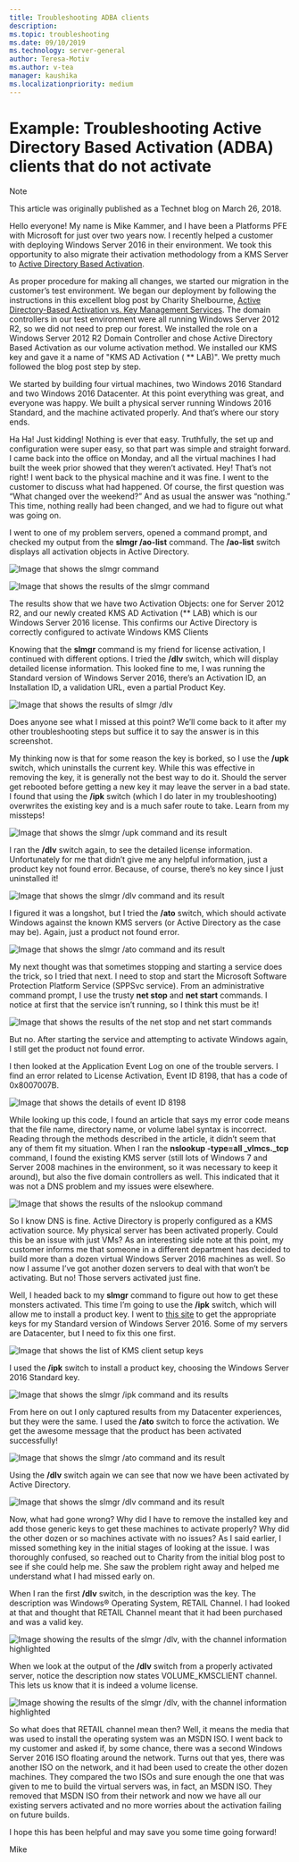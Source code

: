 ```yaml
---
title: Troubleshooting ADBA clients
description: 
ms.topic: troubleshooting
ms.date: 09/10/2019
ms.technology: server-general
author: Teresa-Motiv
ms.author: v-tea
manager: kaushika
ms.localizationpriority: medium
---
```


# Example: Troubleshooting Active Directory Based Activation (ADBA) clients that do not activate

> [!NOTE]
> This article was originally published as a Technet blog on March 26, 2018.

Hello everyone! My name is Mike Kammer, and I have been a Platforms PFE with Microsoft for just over two years now. I recently helped a customer with deploying Windows Server 2016 in their environment. We took this opportunity to also migrate their activation methodology from a KMS Server to [Active Directory Based Activation](https://docs.microsoft.com/en-us/previous-versions/windows/hh852637(v=win.10)).

As proper procedure for making all changes, we started our migration in the customer’s test environment. We began our deployment by following the instructions in this excellent blog post by Charity Shelbourne, [Active Directory-Based Activation vs. Key Management Services](https://techcommunity.microsoft.com/t5/Core-Infrastructure-and-Security/Active-Directory-Based-Activation-vs-Key-Management-Services/ba-p/256016). The domain controllers in our test environment were all running Windows Server 2012 R2, so we did not need to prep our forest. We installed the role on a Windows Server 2012 R2 Domain Controller and chose Active Directory Based Activation as our volume activation method. We installed our KMS key and gave it a name of "KMS AD Activation ( ** LAB)". We pretty much followed the blog post step by step.

We started by building four virtual machines, two Windows 2016 Standard and two Windows 2016 Datacenter. At this point everything was great, and everyone was happy. We built a physical server running Windows 2016 Standard, and the machine activated properly. And that’s where our story ends.

Ha Ha! Just kidding! Nothing is ever that easy. Truthfully, the set up and configuration were super easy, so that part was simple and straight forward. I came back into the office on Monday, and all the virtual machines I had built the week prior showed that they weren’t activated. Hey! That’s not right! I went back to the physical machine and it was fine. I went to the customer to discuss what had happened. Of course, the first question was “What changed over the weekend?” And as usual the answer was “nothing.” This time, nothing really had been changed, and we had to figure out what was going on.

I went to one of my problem servers, opened a command prompt, and checked my output from the **slmgr /ao-list** command. The **/ao-list** switch displays all activation objects in Active Directory.

![Image that shows the slmgr command](./media/032618_1700_Troubleshoo1.png)

![Image that shows the results of the slmgr command](./media/032618_1700_Troubleshoo2.png)

The results show that we have two Activation Objects: one for Server 2012 R2, and our newly created KMS AD Activation (** LAB) which is our Windows Server 2016 license. This confirms our Active Directory is correctly configured to activate Windows KMS Clients

Knowing that the **slmgr** command is my friend for license activation, I continued with different options. I tried the **/dlv** switch, which will display detailed license information. This looked fine to me, I was running the Standard version of Windows Server 2016, there’s an Activation ID, an Installation ID, a validation URL, even a partial Product Key.

![Image that shows the results of slmgr /dlv](./media/ActivationTroubleshoot2b.jpg)

Does anyone see what I missed at this point? We’ll come back to it after my other troubleshooting steps but suffice it to say the answer is in this screenshot.

My thinking now is that for some reason the key is borked, so I use the **/upk** switch, which uninstalls the current key. While this was effective in removing the key, it is generally not the best way to do it. Should the server get rebooted before getting a new key it may leave the server in a bad state. I found that using the **/ipk** switch (which I do later in my troubleshooting) overwrites the existing key and is a much safer route to take. Learn from my missteps!

![Image that shows the slmgr /upk command and its result](./media/032618_1700_Troubleshoo3.png)

I ran the **/dlv** switch again, to see the detailed license information. Unfortunately for me that didn’t give me any helpful information, just a product key not found error. Because, of course, there’s no key since I just uninstalled it!

![Image that shows the slmgr /dlv command and its result](./media/032618_1700_Troubleshoo4.png)

I figured it was a longshot, but I tried the **/ato** switch, which should activate Windows against the known KMS servers (or Active Directory as the case may be). Again, just a product not found error.

![Image that shows the slmgr /ato command and its result](./media/032618_1700_Troubleshoo5.png)

My next thought was that sometimes stopping and starting a service does the trick, so I tried that next. I need to stop and start the Microsoft Software Protection Platform Service (SPPSvc service). From an administrative command prompt, I use the trusty **net stop** and **net start** commands. I notice at first that the service isn’t running, so I think this must be it!

![Image that shows the results of the net stop and net start commands](./media/032618_1700_Troubleshoo6.png)

But no. After starting the service and attempting to activate Windows again, I still get the product not found error.

I then looked at the Application Event Log on one of the trouble servers. I find an error related to License Activation, Event ID 8198, that has a code of 0x8007007B.

![Image that shows the details of event ID 8198](./media/032618_1700_Troubleshoo7.png)

While looking up this code, I found an article that says my error code means that the file name, directory name, or volume label syntax is incorrect. Reading through the methods described in the article, it didn’t seem that any of them fit my situation. When I ran the **nslookup -type=all _vlmcs._tcp** command, I found the existing KMS server (still lots of Windows 7 and Server 2008 machines in the environment, so it was necessary to keep it around), but also the five domain controllers as well. This indicated that it was not a DNS problem and my issues were elsewhere.

![Image that shows the results of the nslookup command](./media/032618_1700_Troubleshoo8.png)

So I know DNS is fine. Active Directory is properly configured as a KMS activation source. My physical server has been activated properly. Could this be an issue with just VMs? As an interesting side note at this point, my customer informs me that someone in a different department has decided to build more than a dozen virtual Windows Server 2016 machines as well. So now I assume I’ve got another dozen servers to deal with that won’t be activating. But no! Those servers activated just fine.

Well, I headed back to my **slmgr** command to figure out how to get these monsters activated. This time I’m going to use the **/ipk** switch, which will allow me to install a product key. I went to [this site](https://docs.microsoft.com/en-us/previous-versions/windows/it-pro/windows-server-2012-R2-and-2012/jj612867(v=ws.11)) to get the appropriate keys for my Standard version of Windows Server 2016. Some of my servers are Datacenter, but I need to fix this one first.

![Image that shows the list of KMS client setup keys](./media/032618_1700_Troubleshoo9.png)

I used the **/ipk** switch to install a product key, choosing the Windows Server 2016 Standard key.

![Image that shows the slmgr /ipk command and its results](./media/032618_1700_Troubleshoo10.png)

From here on out I only captured results from my Datacenter experiences, but they were the same. I used the **/ato** switch to force the activation. We get the awesome message that the product has been activated successfully!

![Image that shows the slmgr /ato command and its result](./media/032618_1700_Troubleshoo11.png)

Using the **/dlv** switch again we can see that now we have been activated by Active Directory.

![Image that shows the slmgr /dlv command and its result](./media/032618_1700_Troubleshoo12.png)

Now, what had gone wrong? Why did I have to remove the installed key and add those generic keys to get these machines to activate properly? Why did the other dozen or so machines activate with no issues? As I said earlier, I missed something key in the initial stages of looking at the issue. I was thoroughly confused, so reached out to Charity from the initial blog post to see if she could help me. She saw the problem right away and helped me understand what I had missed early on.

When I ran the first **/dlv** switch, in the description was the key. The description was Windows® Operating System, RETAIL Channel. I had looked at that and thought that RETAIL Channel meant that it had been purchased and was a valid key.

![Image showing the results of the slmgr /dlv, with the channel information highlighted](./media/032618_1700_Troubleshoo13.png)

When we look at the output of the **/dlv** switch from a properly activated server, notice the description now states VOLUME_KMSCLIENT channel. This lets us know that it is indeed a volume license.

![Image showing the results of the slmgr /dlv, with the channel information highlighted](./media/032618_1700_Troubleshoo14.png)

So what does that RETAIL channel mean then? Well, it means the media that was used to install the operating system was an MSDN ISO. I went back to my customer and asked if, by some chance, there was a second Windows Server 2016 ISO floating around the network. Turns out that yes, there was another ISO on the network, and it had been used to create the other dozen machines. They compared the two ISOs and sure enough the one that was given to me to build the virtual servers was, in fact, an MSDN ISO. They removed that MSDN ISO from their network and now we have all our existing servers activated and no more worries about the activation failing on future builds.

I hope this has been helpful and may save you some time going forward!

Mike
